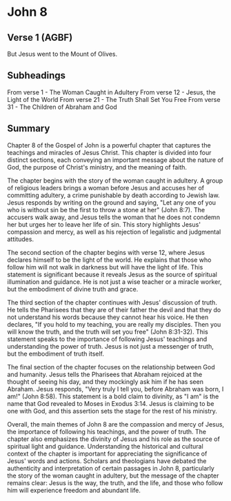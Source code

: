 # John 8

## Verse 1 (AGBF)

But Jesus went to the Mount of Olives.

## Subheadings

From verse 1 - The Woman Caught in Adultery
From verse 12 - Jesus, the Light of the World
From verse 21 - The Truth Shall Set You Free
From verse 31 - The Children of Abraham and God

## Summary

Chapter 8 of the Gospel of John is a powerful chapter that captures the teachings and miracles of Jesus Christ. This chapter is divided into four distinct sections, each conveying an important message about the nature of God, the purpose of Christ's ministry, and the meaning of faith. 

The chapter begins with the story of the woman caught in adultery. A group of religious leaders brings a woman before Jesus and accuses her of committing adultery, a crime punishable by death according to Jewish law. Jesus responds by writing on the ground and saying, "Let any one of you who is without sin be the first to throw a stone at her" (John 8:7). The accusers walk away, and Jesus tells the woman that he does not condemn her but urges her to leave her life of sin. This story highlights Jesus' compassion and mercy, as well as his rejection of legalistic and judgmental attitudes.

The second section of the chapter begins with verse 12, where Jesus declares himself to be the light of the world. He explains that those who follow him will not walk in darkness but will have the light of life. This statement is significant because it reveals Jesus as the source of spiritual illumination and guidance. He is not just a wise teacher or a miracle worker, but the embodiment of divine truth and grace.

The third section of the chapter continues with Jesus' discussion of truth. He tells the Pharisees that they are of their father the devil and that they do not understand his words because they cannot hear his voice. He then declares, "If you hold to my teaching, you are really my disciples. Then you will know the truth, and the truth will set you free" (John 8:31-32). This statement speaks to the importance of following Jesus' teachings and understanding the power of truth. Jesus is not just a messenger of truth, but the embodiment of truth itself.

The final section of the chapter focuses on the relationship between God and humanity. Jesus tells the Pharisees that Abraham rejoiced at the thought of seeing his day, and they mockingly ask him if he has seen Abraham. Jesus responds, "Very truly I tell you, before Abraham was born, I am!" (John 8:58). This statement is a bold claim to divinity, as "I am" is the name that God revealed to Moses in Exodus 3:14. Jesus is claiming to be one with God, and this assertion sets the stage for the rest of his ministry.

Overall, the main themes of John 8 are the compassion and mercy of Jesus, the importance of following his teachings, and the power of truth. The chapter also emphasizes the divinity of Jesus and his role as the source of spiritual light and guidance. Understanding the historical and cultural context of the chapter is important for appreciating the significance of Jesus' words and actions. Scholars and theologians have debated the authenticity and interpretation of certain passages in John 8, particularly the story of the woman caught in adultery, but the message of the chapter remains clear: Jesus is the way, the truth, and the life, and those who follow him will experience freedom and abundant life.